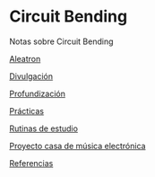 Circuit Bending
===============

Notas sobre Circuit Bending

 [Aleatron](http://experimentalistsanonymous.com/diy/Schematics/Circuit%20Bending%20and%20Modifications/Casio%20SK-1%20Aleatron%20Bending%20Diagram.jpg)

[Divulgación](divulgacion.md)

[Profundización](profundizacion.md)

[Prácticas](practicas.md)

[Rutinas de estudio](rutinasDeEstudio.md)

[Proyecto casa de música electrónica](https://github.com/son0p/eeleX)

[Referencias](referencias.md) 



